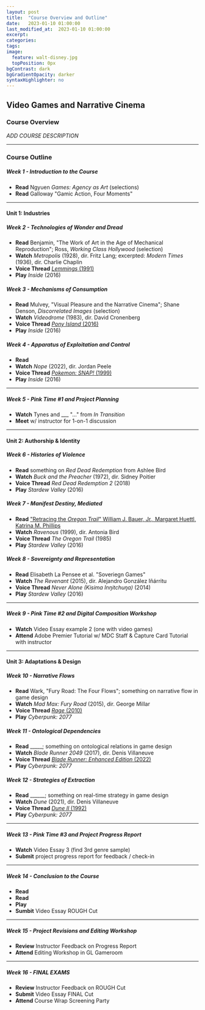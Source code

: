 ```yaml
---
layout: post
title:  "Course Overview and Outline"
date:   2023-01-10 01:00:00
last_modified_at:  2023-01-10 01:00:00
excerpt: 
categories: 
tags:  
image:
  feature: walt-disney.jpg
  topPosition: 0px
bgContrast: dark
bgGradientOpacity: darker
syntaxHighlighter: no
---
```

## Video Games and Narrative Cinema

### Course Overview

*ADD COURSE DESCRIPTION*

---

### Course Outline

##### **Week 1 - Introduction to the Course**

- **Read** Ngyuen *Games: Agency as Art* (selections)
- **Read** Galloway "Gamic Action, Four Moments"

---

#### Unit 1: Industries 

##### **Week 2 - Technologies of Wonder and Dread**

- **Read** Benjamin, "The Work of Art in the Age of Mechanical Reproduction"; Ross, *Working Class Hollywood* (selection)
- **Watch** *Metropolis* (1928), dir. Fritz Lang; excerpted: *Modern Times* (1936), dir. Charlie Chaplin
- **Voice Thread** [*Lemmings* (1991)](https://www.youtube.com/watch?v=xB94GO6KYeg)
- **Play** *Inside* (2016)

##### **Week 3 - Mechanisms of Consumption**
- **Read** Mulvey, "Visual Pleasure and the Narrative Cinema"; Shane Denson, *Discorrelated Images* (selection)
- **Watch** *Videodrome* (1983), dir. David Cronenberg
- **Voice Thread** [*Pony Island* (2016)](https://www.youtube.com/watch?v=xwZGarhGBgc)
- **Play** *Inside* (2016)

##### **Week 4 - Apparatus of Exploitation and Control**
- **Read** 
- **Watch** *Nope* (2022), dir. Jordan Peele
- **Voice Thread** [*Pokemon: SNAP!* (1999)](https://www.youtube.com/watch?v=rVvqqJGEeHc)
- **Play** *Inside* (2016)

---

##### **Week 5 - Pink Time #1 and Project Planning**
- **Watch** Tynes and ___ "..." from *In Transition*
- **Meet** w/ instructor for 1-on-1 discussion

---

#### Unit 2: Authorship & Identity

##### **Week 6 - Histories of Violence** 
- **Read** something on *Red Dead Redemption* from Ashlee Bird
- **Watch** *Buck and the Preacher* (1972), dir. Sidney Poitier
- **Voice Thread** *Red Dead Redemption 2* (2018)
- **Play** *Stardew Valley* (2016)

##### **Week 7 - Manifest Destiny, Mediated** 
- **Read** ["Retracing the *Oregon Trail*" William J. Bauer, Jr., Margaret Huettl, Katrina M. Phillips](https://online.ucpress.edu/ch/article-abstract/99/3/53/189887/Retracing-The-Oregon-Trail)
- **Watch** *Ravenous* (1999), dir. Antonia Bird
- **Voice Thread** *The Oregon Trail* (1985)
- **Play** *Stardew Valley* (2016)

##### **Week 8 - Sovereignty and Representation** 
- **Read** Elisabeth La Pensee et al. "Soveriegn Games"
- **Watch** *The Revenant* (2015), dir. Alejandro González Iñárritu
- **Voice Thread** *Never Alone (Kisima Inŋitchuŋa)* (2014)
- **Play** *Stardew Valley* (2016)

---

##### **Week 9 - Pink Time #2 and Digital Composition Workshop** 
- **Watch** Video Essay example 2 (one with video games)
- **Attend** Adobe Premier Tutorial w/ MDC Staff & Capture Card Tutorial with instructor

---

#### Unit 3: Adaptations & Design

##### **Week 10 - Narrative Flows**
- **Read** Wark, "Fury Road: The Four Flows"; something on narrative flow in game design
- **Watch** *Mad Max: Fury Road* (2015), dir. George Millar 
- **Voice Thread** [*Rage* (2010)](https://www.youtube.com/watch?v=GcdUFAphJKc)
- **Play** *Cyberpunk: 2077*

##### **Week 11 - Ontological Dependencies**
- **Read** _____; something on ontological relations in game design
- **Watch** *Blade Runner 2049* (2017), dir. Denis Villaneuve
- **Voice Thread** [*Blade Runner: Enhanced Edition* (2022)](https://www.youtube.com/watch?v=lyrVyBj0yHM)
- **Play** *Cyberpunk: 2077*

##### **Week 12 - Strategies of Extraction**
- **Read** ______; something on real-time strategy in game design
- **Watch** *Dune* (2021), dir. Denis Villaneuve
- **Voice Thread** [*Dune II* (1992)](https://www.youtube.com/watch?v=gOscXf0Fpmk)
- **Play** *Cyberpunk: 2077*

---

##### **Week 13 - Pink Time #3 and Project Progress Report** 
- **Watch** Video Essay 3 (find 3rd genre sample)
- **Submit** project progress report for feedback / check-in

---

##### **Week 14 - Conclusion to the Course**
- **Read** 
- **Read** 
- **Play**
- **Sumbit** Video Essay ROUGH Cut

---

##### **Week 15 - Project Revisions and Editing Workshop**
- **Review** Instructor Feedback on Progress Report 
- **Attend** Editing Workshop in GL Gameroom

---

##### **Week 16 - FINAL EXAMS**
- **Review** Instructor Feedback on ROUGH Cut
- **Submit** Video Essay FINAL Cut
- **Attend** Course Wrap Screening Party
